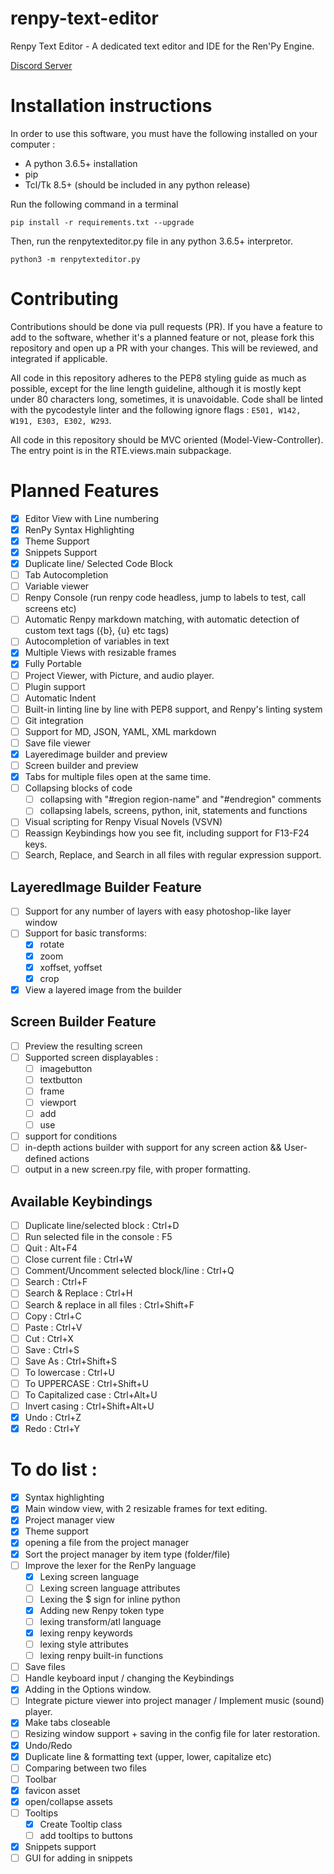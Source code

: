 # renpy-text-editor
Renpy Text Editor - A dedicated text editor and IDE for the Ren'Py Engine.

[Discord Server](https://discord.gg/aHk5kur)

# Installation instructions

In order to use this software, you must have the following installed on your computer :

- A python 3.6.5+ installation
- pip
- Tcl/Tk 8.5+ (should be included in any python release)

Run the following command in a terminal

`pip install -r requirements.txt --upgrade`

Then, run the renpytexteditor.py file in any python 3.6.5+ interpretor.

`python3 -m renpytexteditor.py`


# Contributing

Contributions should be done via pull requests (PR). If you have a feature to add to the software, whether it's a planned feature or not, please fork this repository and open up a PR with your changes. This will be reviewed, and integrated if applicable.

All code in this repository adheres to the PEP8 styling guide as much as possible, except for the line length guideline, although it is mostly kept under 80 characters long, sometimes, it is unavoidable. Code shall be linted with the pycodestyle linter and the following ignore flags : `E501, W142, W191, E303, E302, W293`.

All code in this repository should be MVC oriented (Model-View-Controller). The entry point is in the RTE.views.main subpackage.

# Planned Features

- [x] Editor View with Line numbering
- [x] RenPy Syntax Highlighting
- [x] Theme Support
- [x] Snippets Support
- [x] Duplicate line/ Selected Code Block
- [ ] Tab Autocompletion
- [ ] Variable viewer
- [ ] Renpy Console (run renpy code headless, jump to labels to test, call screens etc)
- [ ] Automatic Renpy markdown matching, with automatic detection of custom text tags ({b}, {u} etc tags)
- [ ] Autocompletion of variables in text
- [x] Multiple Views with resizable frames
- [x] Fully Portable
- [ ] Project Viewer, with Picture, and audio player.
- [ ] Plugin support
- [ ] Automatic Indent
- [ ] Built-in linting line by line with PEP8 support, and Renpy's linting system
- [ ] Git integration
- [ ] Support for MD, JSON, YAML, XML markdown
- [ ] Save file viewer
- [x] Layeredimage builder and preview
- [ ] Screen builder and preview
- [x] Tabs for multiple files open at the same time.
- [ ] Collapsing blocks of code
    - [ ] collapsing with "#region region-name" and "#endregion" comments
    - [ ] collapsing labels, screens, python, init, statements and functions
- [ ] Visual scripting for Renpy Visual Novels (VSVN)
- [ ] Reassign Keybindings how you see fit, including support for F13-F24 keys.
- [ ] Search, Replace, and Search in all files with regular expression support.

## LayeredImage Builder Feature

- [ ] Support for any number of layers with easy photoshop-like layer window
- [ ] Support for basic transforms:
    - [x] rotate
    - [x] zoom
    - [x] xoffset, yoffset
    - [x] crop
- [x] View a layered image from the builder

## Screen Builder Feature

- [ ] Preview the resulting screen
- [ ] Supported screen displayables :
    - [ ] imagebutton
    - [ ] textbutton
    - [ ] frame
    - [ ] viewport
    - [ ] add
    - [ ] use
- [ ] support for conditions
- [ ] in-depth actions builder with support for any screen action && User-defined actions
- [ ] output in a new screen.rpy file, with proper formatting.

## Available Keybindings

- [ ] Duplicate line/selected block : Ctrl+D
- [ ] Run selected file in the console : F5
- [ ] Quit : Alt+F4
- [ ] Close current file : Ctrl+W
- [ ] Comment/Uncomment selected block/line : Ctrl+Q
- [ ] Search : Ctrl+F
- [ ] Search & Replace : Ctrl+H
- [ ] Search & replace in all files : Ctrl+Shift+F
- [ ] Copy : Ctrl+C
- [ ] Paste : Ctrl+V
- [ ] Cut : Ctrl+X
- [ ] Save : Ctrl+S
- [ ] Save As : Ctrl+Shift+S
- [ ] To lowercase : Ctrl+U
- [ ] To UPPERCASE : Ctrl+Shift+U
- [ ] To Capitalized case : Ctrl+Alt+U
- [ ] Invert casing : Ctrl+Shift+Alt+U
- [x] Undo : Ctrl+Z
- [x] Redo : Ctrl+Y

# To do list :

- [x] Syntax highlighting
- [x] Main window view, with 2 resizable frames for text editing.
- [x] Project manager view
- [x] Theme support
- [x] opening a file from the project manager
- [x] Sort the project manager by item type (folder/file)
- [ ] Improve the lexer for the RenPy language
    - [x] Lexing screen language
    - [ ] Lexing screen language attributes
    - [ ] Lexing the $ sign for inline python
    - [x] Adding new Renpy token type
    - [ ] lexing transform/atl language
    - [x] lexing renpy keywords
    - [ ] lexing style attributes
    - [ ] lexing renpy built-in functions
- [ ] Save files
- [ ] Handle keyboard input / changing the Keybindings
- [x] Adding in the Options window.
- [ ] Integrate picture viewer into project manager / Implement music (sound) player.
- [x] Make tabs closeable
- [ ] Resizing window support + saving in the config file for later restoration.
- [x] Undo/Redo
- [x] Duplicate line & formatting text (upper, lower, capitalize etc)
- [ ] Comparing between two files
- [ ] Toolbar
- [x] favicon asset
- [x] open/collapse assets
- [ ] Tooltips
    - [x] Create Tooltip class
    - [ ] add tooltips to buttons
- [x] Snippets support
- [ ] GUI for adding in snippets

